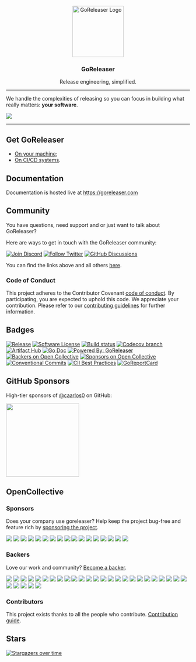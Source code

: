 <p align="center">
  <img alt="GoReleaser Logo" src="https://avatars2.githubusercontent.com/u/24697112?v=3&s=200" height="140" />
  <h3 align="center">GoReleaser</h3>
  <p align="center">Release engineering, simplified.</p>
</p>

---

We handle the complexities of releasing so you can focus in building what really
matters: **your software**.

![](https://goreleaser.com/static/goreleaser.png)

---

## Get GoReleaser

- [On your machine](https://goreleaser.com/install/);
- [On CI/CD systems](https://goreleaser.com/ci/).

## Documentation

Documentation is hosted live at https://goreleaser.com

## Community

You have questions, need support and or just want to talk about GoReleaser?

Here are ways to get in touch with the GoReleaser community:

[![Join Discord](https://img.shields.io/badge/Join_our_Discord_server-5865F2?style=for-the-badge&logo=discord&logoColor=white)](https://discord.gg/RGEBtg8vQ6)
[![Follow Twitter](https://img.shields.io/badge/follow_on_twitter-1DA1F2?style=for-the-badge&logo=twitter&logoColor=white)](https://twitter.com/goreleaser)
[![GitHub Discussions](https://img.shields.io/badge/GITHUB_DISCUSSION-181717?style=for-the-badge&logo=github&logoColor=white)](https://github.com/goreleaser/goreleaser/discussions)

You can find the links above and all others [here](https://goreleaser.com/links/).

### Code of Conduct

This project adheres to the Contributor Covenant [code of conduct](https://github.com/goreleaser/.github/blob/main/CODE_OF_CONDUCT.md).
By participating, you are expected to uphold this code.
We appreciate your contribution.
Please refer to our [contributing guidelines](CONTRIBUTING.md) for further information.

## Badges

[![Release](https://img.shields.io/github/release/goreleaser/goreleaser.svg?style=for-the-badge)](https://github.com/goreleaser/goreleaser/releases/latest)
[![Software License](https://img.shields.io/badge/license-MIT-brightgreen.svg?style=for-the-badge)](/LICENSE.md)
[![Build status](https://img.shields.io/github/actions/workflow/status/goreleaser/goreleaser/build.yml?style=for-the-badge&branch=main)](https://github.com/goreleaser/goreleaser/actions?workflow=build)
[![Codecov branch](https://img.shields.io/codecov/c/github/goreleaser/goreleaser/main.svg?style=for-the-badge)](https://codecov.io/gh/goreleaser/goreleaser)
[![Artifact Hub](https://img.shields.io/endpoint?url=https://artifacthub.io/badge/repository/goreleaser&style=for-the-badge)](https://artifacthub.io/packages/search?repo=goreleaser)
[![Go Doc](https://img.shields.io/badge/godoc-reference-blue.svg?style=for-the-badge)](http://godoc.org/github.com/goreleaser/goreleaser)
[![Powered By: GoReleaser](https://img.shields.io/badge/powered%20by-goreleaser-green.svg?style=for-the-badge)](https://github.com/goreleaser)
[![Backers on Open Collective](https://opencollective.com/goreleaser/backers/badge.svg?style=for-the-badge)](https://opencollective.com/goreleaser/backers/)
[![Sponsors on Open Collective](https://opencollective.com/goreleaser/sponsors/badge.svg?style=for-the-badge)](https://opencollective.com/goreleaser/sponsors/)
[![Conventional Commits](https://img.shields.io/badge/Conventional%20Commits-1.0.0-yellow.svg?style=for-the-badge)](https://conventionalcommits.org)
[![CII Best Practices](https://img.shields.io/cii/summary/5420?label=openssf%20best%20practices&style=for-the-badge)](https://bestpractices.coreinfrastructure.org/projects/5420)
[![GoReportCard](https://goreportcard.com/badge/github.com/goreleaser/goreleaser)](https://goreportcard.com/report/github.com/goreleaser/goreleaser)

## GitHub Sponsors

High-tier sponsors of [@caarlos0](https://github.com/sponsors/caarlos0/) on GitHub:

<a href="https://smallstep.com" target="_blank"><img width="200" src="https://github.com/goreleaser/goreleaser/assets/245435/05ade839-6652-474a-af90-da3ea67dde24"></a>

## OpenCollective

### Sponsors

Does your company use goreleaser? Help keep the project bug-free and feature rich by [sponsoring the project](https://opencollective.com/goreleaser#sponsor).

<a href="https://opencollective.com/goreleaser/sponsors/0/website" rel="nofollow sponsored" target="_blank"><img src="https://opencollective.com/goreleaser/sponsors/0/avatar"></a>
<a href="https://opencollective.com/goreleaser/sponsors/1/website" rel="nofollow sponsored" target="_blank"><img src="https://opencollective.com/goreleaser/sponsors/1/avatar"></a>
<a href="https://opencollective.com/goreleaser/sponsors/2/website" rel="nofollow sponsored" target="_blank"><img src="https://opencollective.com/goreleaser/sponsors/2/avatar"></a>
<a href="https://opencollective.com/goreleaser/sponsors/3/website" rel="nofollow sponsored" target="_blank"><img src="https://opencollective.com/goreleaser/sponsors/3/avatar"></a>
<a href="https://opencollective.com/goreleaser/sponsors/4/website" rel="nofollow sponsored" target="_blank"><img src="https://opencollective.com/goreleaser/sponsors/4/avatar"></a>
<a href="https://opencollective.com/goreleaser/sponsors/5/website" rel="nofollow sponsored" target="_blank"><img src="https://opencollective.com/goreleaser/sponsors/5/avatar"></a>
<a href="https://opencollective.com/goreleaser/sponsors/6/website" rel="nofollow sponsored" target="_blank"><img src="https://opencollective.com/goreleaser/sponsors/6/avatar"></a>
<a href="https://opencollective.com/goreleaser/sponsors/7/website" rel="nofollow sponsored" target="_blank"><img src="https://opencollective.com/goreleaser/sponsors/7/avatar"></a>
<a href="https://opencollective.com/goreleaser/sponsors/8/website" rel="nofollow sponsored" target="_blank"><img src="https://opencollective.com/goreleaser/sponsors/8/avatar"></a>
<a href="https://opencollective.com/goreleaser/sponsors/9/website" rel="nofollow sponsored" target="_blank"><img src="https://opencollective.com/goreleaser/sponsors/9/avatar"></a>
<a href="https://opencollective.com/goreleaser/sponsors/10/website" rel="nofollow sponsored" target="_blank"><img src="https://opencollective.com/goreleaser/sponsors/10/avatar"></a>
<a href="https://opencollective.com/goreleaser/sponsors/11/website" rel="nofollow sponsored" target="_blank"><img src="https://opencollective.com/goreleaser/sponsors/11/avatar"></a>
<a href="https://opencollective.com/goreleaser/sponsors/12/website" rel="nofollow sponsored" target="_blank"><img src="https://opencollective.com/goreleaser/sponsors/12/avatar"></a>
<a href="https://opencollective.com/goreleaser/sponsors/13/website" rel="nofollow sponsored" target="_blank"><img src="https://opencollective.com/goreleaser/sponsors/13/avatar"></a>
<a href="https://opencollective.com/goreleaser/sponsors/14/website" rel="nofollow sponsored" target="_blank"><img src="https://opencollective.com/goreleaser/sponsors/14/avatar"></a>
<a href="https://opencollective.com/goreleaser/sponsors/15/website" rel="nofollow sponsored" target="_blank"><img src="https://opencollective.com/goreleaser/sponsors/15/avatar"></a>
<a href="https://opencollective.com/goreleaser/sponsors/16/website" rel="nofollow sponsored" target="_blank"><img src="https://opencollective.com/goreleaser/sponsors/16/avatar"></a>

### Backers

Love our work and community? [Become a backer](https://opencollective.com/goreleaser).

<a href="https://opencollective.com/goreleaser/backers/0/website" rel="nofollow sponsored" target="_blank"><img src="https://opencollective.com/goreleaser/backers/0/avatar"></a>
<a href="https://opencollective.com/goreleaser/backers/1/website" rel="nofollow sponsored" target="_blank"><img src="https://opencollective.com/goreleaser/backers/1/avatar"></a>
<a href="https://opencollective.com/goreleaser/backers/2/website" rel="nofollow sponsored" target="_blank"><img src="https://opencollective.com/goreleaser/backers/2/avatar"></a>
<a href="https://opencollective.com/goreleaser/backers/3/website" rel="nofollow sponsored" target="_blank"><img src="https://opencollective.com/goreleaser/backers/3/avatar"></a>
<a href="https://opencollective.com/goreleaser/backers/4/website" rel="nofollow sponsored" target="_blank"><img src="https://opencollective.com/goreleaser/backers/4/avatar"></a>
<a href="https://opencollective.com/goreleaser/backers/5/website" rel="nofollow sponsored" target="_blank"><img src="https://opencollective.com/goreleaser/backers/5/avatar"></a>
<a href="https://opencollective.com/goreleaser/backers/6/website" rel="nofollow sponsored" target="_blank"><img src="https://opencollective.com/goreleaser/backers/6/avatar"></a>
<a href="https://opencollective.com/goreleaser/backers/7/website" rel="nofollow sponsored" target="_blank"><img src="https://opencollective.com/goreleaser/backers/7/avatar"></a>
<a href="https://opencollective.com/goreleaser/backers/8/website" rel="nofollow sponsored" target="_blank"><img src="https://opencollective.com/goreleaser/backers/8/avatar"></a>
<a href="https://opencollective.com/goreleaser/backers/9/website" rel="nofollow sponsored" target="_blank"><img src="https://opencollective.com/goreleaser/backers/9/avatar"></a>
<a href="https://opencollective.com/goreleaser/backers/10/website" rel="nofollow sponsored" target="_blank"><img src="https://opencollective.com/goreleaser/backers/10/avatar"></a>
<a href="https://opencollective.com/goreleaser/backers/11/website" rel="nofollow sponsored" target="_blank"><img src="https://opencollective.com/goreleaser/backers/11/avatar"></a>
<a href="https://opencollective.com/goreleaser/backers/12/website" rel="nofollow sponsored" target="_blank"><img src="https://opencollective.com/goreleaser/backers/12/avatar"></a>
<a href="https://opencollective.com/goreleaser/backers/13/website" rel="nofollow sponsored" target="_blank"><img src="https://opencollective.com/goreleaser/backers/13/avatar"></a>
<a href="https://opencollective.com/goreleaser/backers/14/website" rel="nofollow sponsored" target="_blank"><img src="https://opencollective.com/goreleaser/backers/14/avatar"></a>
<a href="https://opencollective.com/goreleaser/backers/15/website" rel="nofollow sponsored" target="_blank"><img src="https://opencollective.com/goreleaser/backers/15/avatar"></a>
<a href="https://opencollective.com/goreleaser/backers/16/website" rel="nofollow sponsored" target="_blank"><img src="https://opencollective.com/goreleaser/backers/16/avatar"></a>
<a href="https://opencollective.com/goreleaser/backers/17/website" rel="nofollow sponsored" target="_blank"><img src="https://opencollective.com/goreleaser/backers/17/avatar"></a>
<a href="https://opencollective.com/goreleaser/backers/18/website" rel="nofollow sponsored" target="_blank"><img src="https://opencollective.com/goreleaser/backers/18/avatar"></a>
<a href="https://opencollective.com/goreleaser/backers/19/website" rel="nofollow sponsored" target="_blank"><img src="https://opencollective.com/goreleaser/backers/19/avatar"></a>
<a href="https://opencollective.com/goreleaser/backers/20/website" rel="nofollow sponsored" target="_blank"><img src="https://opencollective.com/goreleaser/backers/20/avatar"></a>
<a href="https://opencollective.com/goreleaser/backers/21/website" rel="nofollow sponsored" target="_blank"><img src="https://opencollective.com/goreleaser/backers/21/avatar"></a>
<a href="https://opencollective.com/goreleaser/backers/22/website" rel="nofollow sponsored" target="_blank"><img src="https://opencollective.com/goreleaser/backers/22/avatar"></a>
<a href="https://opencollective.com/goreleaser/backers/23/website" rel="nofollow sponsored" target="_blank"><img src="https://opencollective.com/goreleaser/backers/23/avatar"></a>
<a href="https://opencollective.com/goreleaser/backers/24/website" rel="nofollow sponsored" target="_blank"><img src="https://opencollective.com/goreleaser/backers/24/avatar"></a>
<a href="https://opencollective.com/goreleaser/backers/25/website" rel="nofollow sponsored" target="_blank"><img src="https://opencollective.com/goreleaser/backers/25/avatar"></a>
<a href="https://opencollective.com/goreleaser/backers/26/website" rel="nofollow sponsored" target="_blank"><img src="https://opencollective.com/goreleaser/backers/26/avatar"></a>
<a href="https://opencollective.com/goreleaser/backers/27/website" rel="nofollow sponsored" target="_blank"><img src="https://opencollective.com/goreleaser/backers/27/avatar"></a>
<a href="https://opencollective.com/goreleaser/backers/28/website" rel="nofollow sponsored" target="_blank"><img src="https://opencollective.com/goreleaser/backers/28/avatar"></a>
<a href="https://opencollective.com/goreleaser/backers/29/website" rel="nofollow sponsored" target="_blank"><img src="https://opencollective.com/goreleaser/backers/29/avatar"></a>

### Contributors

This project exists thanks to all the people who contribute.
[Contribution guide](CONTRIBUTING.md).

## Stars

[![Stargazers over time](https://starchart.cc/goreleaser/goreleaser.svg?variant=adaptive)](https://starchart.cc/goreleaser/goreleaser)
